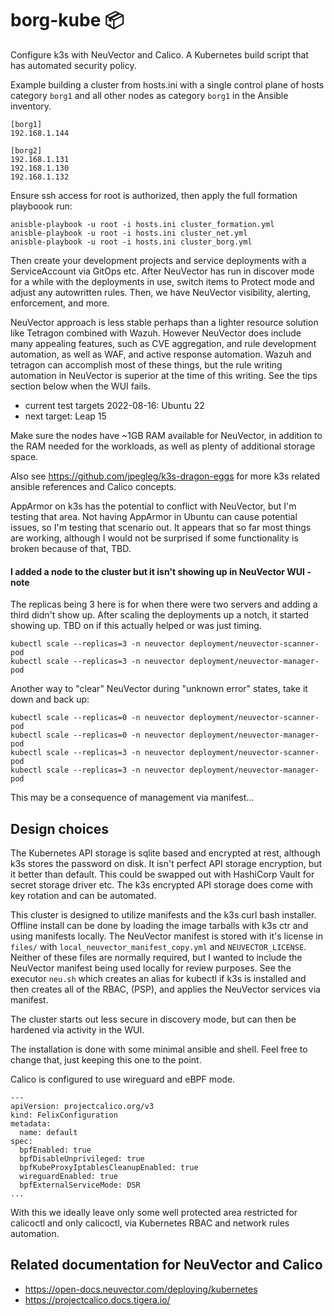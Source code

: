 # borg-kube 📦
Configure k3s with NeuVector and Calico. A Kubernetes build script that has automated security policy. 

Example building a cluster from hosts.ini with a single control plane of hosts category `borg1` and all other nodes as category `borg1` in the Ansible inventory.
```
[borg1]
192.168.1.144

[borg2]
192.168.1.131
192.168.1.130
192.168.1.132
```

Ensure ssh access for root is authorized, then apply the full formation playboook run:

```
anisble-playbook -u root -i hosts.ini cluster_formation.yml
anisble-playbook -u root -i hosts.ini cluster_net.yml
anisble-playbook -u root -i hosts.ini cluster_borg.yml
```

Then create your development projects and service deployments with a ServiceAccount via GitOps etc. After NeuVector has run in discover mode for a while with the deployments in use, switch items to Protect mode and adjust any autowritten rules. Then, we have NeuVector visibility, alerting, enforcement, and more.

NeuVector approach is less stable perhaps than a lighter resource solution like Tetragon combined with Wazuh.
However NeuVector does include many appealing features, such as CVE aggregation, and rule development automation,
as well as WAF, and active response automation. Wazuh and tetragon can accomplish most of these things, but the rule writing automation in NeuVector is superior at the time of this writing. See the tips section below when the WUI fails.

- current test targets 2022-08-16: Ubuntu 22
- next target: Leap 15

Make sure the nodes have ~1GB RAM available for NeuVector, in addition to the RAM needed for the workloads, as well as plenty of additional storage space.

Also see https://github.com/jpegleg/k3s-dragon-eggs for more k3s related ansible references and Calico concepts.

AppArmor on k3s has the potential to conflict with NeuVector, but I'm testing that area.
Not having AppArmor in Ubuntu can cause potential issues, so I'm testing that scenario out. 
It appears that so far most things are working, although I would not be surprised if some functionality is broken because of that, TBD.

#### I added a node to the cluster but it isn't showing up in NeuVector WUI - note

The replicas being 3 here is for when there were two servers and adding a third didn't show up.
After scaling the deployments up a notch, it started showing up. TBD on if this actually helped or was just timing.

```
kubectl scale --replicas=3 -n neuvector deployment/neuvector-scanner-pod
kubectl scale --replicas=3 -n neuvector deployment/neuvector-manager-pod
```
Another way to "clear" NeuVector during "unknown error" states, take it down and back up:

```
kubectl scale --replicas=0 -n neuvector deployment/neuvector-scanner-pod
kubectl scale --replicas=0 -n neuvector deployment/neuvector-manager-pod
kubectl scale --replicas=3 -n neuvector deployment/neuvector-scanner-pod
kubectl scale --replicas=3 -n neuvector deployment/neuvector-manager-pod
```

This may be a consequence of management via manifest...


## Design choices

The Kubernetes API storage is sqlite based and encrypted at rest, although k3s stores the password on disk. 
It isn't perfect API storage encryption, but it better than default. This could be swapped out with HashiCorp Vault for secret storage driver etc. The k3s encrypted API storage does come with key rotation and can be automated.

This cluster is designed to utilize manifests and the k3s curl bash installer. Offline install can be done by loading the image tarballs with k3s ctr and using manifests locally. The NeuVector manifest is stored with it's license in `files/` with `local_neuvector_manifest_copy.yml` and `NEUVECTOR_LICENSE`. Neither of these files are normally required, but I wanted to include the NeuVector manifest being used locally for review purposes. See the executor `neu.sh` which creates an alias for kubectl if k3s is installed and then creates all of the RBAC, (PSP), and applies the NeuVector services via manifest.

The cluster starts out less secure in discovery mode, but can then be hardened via activity in the WUI.

The installation is done with some minimal ansible and shell. Feel free to change that, just keeping this one to the point.

Calico is configured to use wireguard and eBPF mode.

```
---
apiVersion: projectcalico.org/v3
kind: FelixConfiguration
metadata:
  name: default
spec:
  bpfEnabled: true
  bpfDisableUnprivileged: true
  bpfKubeProxyIptablesCleanupEnabled: true
  wireguardEnabled: true
  bpfExternalServiceMode: DSR
...
```


With this we ideally leave only some well protected area restricted for calicoctl and only calicoctl, via Kubernetes RBAC and network rules automation.



## Related documentation for NeuVector and Calico

- https://open-docs.neuvector.com/deploying/kubernetes
- https://projectcalico.docs.tigera.io/
